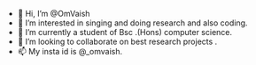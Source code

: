 - 👋 Hi, I’m @OmVaish
- 👀 I’m interested in singing and doing research and also coding.
- 🌱 I’m currently a student of Bsc .(Hons) computer science.
- 💞️ I’m looking to collaborate on best research projects .
- 📫 My insta id is @_omvaish.


<!---
OmVaish/OmVaish is a ✨ special ✨ repository because its `README.md` (this file) appears on your GitHub profile.
You can click the Preview link to take a look at your changes.
--->
